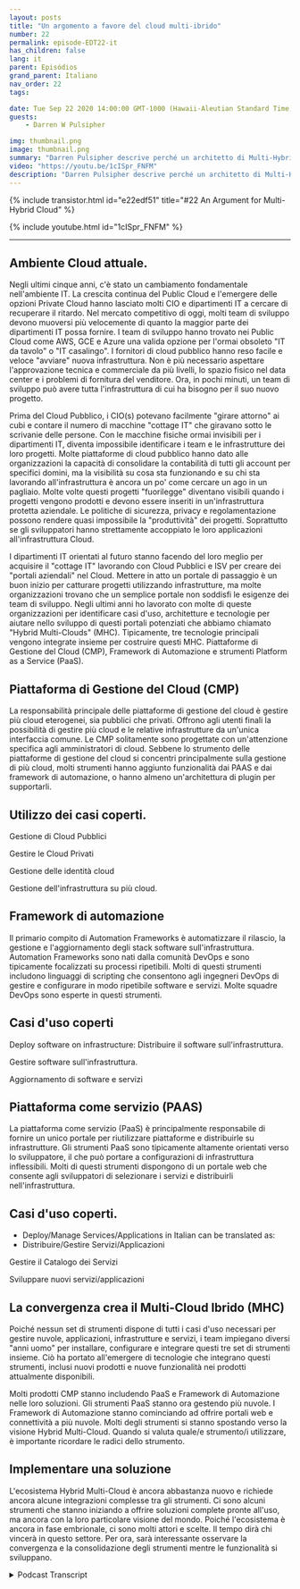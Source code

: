```yaml
---
layout: posts
title: "Un argomento a favore del cloud multi-ibrido"
number: 22
permalink: episode-EDT22-it
has_children: false
lang: it
parent: Episódios
grand_parent: Italiano
nav_order: 22
tags:

date: Tue Sep 22 2020 14:00:00 GMT-1000 (Hawaii-Aleutian Standard Time)
guests:
    - Darren W Pulsipher

img: thumbnail.png
image: thumbnail.png
summary: "Darren Pulsipher descrive perché un architetto di Multi-Hybrid Cloud potrebbe già essere nel tuo Data Center. La maggior parte delle organizzazioni ha già tutti gli ingredienti. Devono solo capire come si integrano tra loro."
video: "https://youtu.be/1cISpr_FNFM"
description: "Darren Pulsipher descrive perché un architetto di Multi-Hybrid Cloud potrebbe già essere nel tuo Data Center. La maggior parte delle organizzazioni ha già tutti gli ingredienti. Devono solo capire come si integrano tra loro."
---
```


<div>
{% include transistor.html id="e22edf51" title="#22 An Argument for Multi-Hybrid Cloud" %}

{% include youtube.html id="1cISpr_FNFM" %}
</div>

---

## Ambiente Cloud attuale.

Negli ultimi cinque anni, c'è stato un cambiamento fondamentale nell'ambiente IT. La crescita continua del Public Cloud e l'emergere delle opzioni Private Cloud hanno lasciato molti CIO e dipartimenti IT a cercare di recuperare il ritardo. Nel mercato competitivo di oggi, molti team di sviluppo devono muoversi più velocemente di quanto la maggior parte dei dipartimenti IT possa fornire. I team di sviluppo hanno trovato nei Public Cloud come AWS, GCE e Azure una valida opzione per l'ormai obsoleto "IT da tavolo" o "IT casalingo". I fornitori di cloud pubblico hanno reso facile e veloce "avviare" nuova infrastruttura. Non è più necessario aspettare l'approvazione tecnica e commerciale da più livelli, lo spazio fisico nel data center e i problemi di fornitura del venditore. Ora, in pochi minuti, un team di sviluppo può avere tutta l'infrastruttura di cui ha bisogno per il suo nuovo progetto.

Prima del Cloud Pubblico, i CIO(s) potevano facilmente "girare attorno" ai cubi e contare il numero di macchine "cottage IT" che giravano sotto le scrivanie delle persone. Con le macchine fisiche ormai invisibili per i dipartimenti IT, diventa impossibile identificare i team e le infrastrutture dei loro progetti. Molte piattaforme di cloud pubblico hanno dato alle organizzazioni la capacità di consolidare la contabilità di tutti gli account per specifici domini, ma la visibilità su cosa sta funzionando e su chi sta lavorando all'infrastruttura è ancora un po' come cercare un ago in un pagliaio. Molte volte questi progetti "fuorilegge" diventano visibili quando i progetti vengono prodotti e devono essere inseriti in un'infrastruttura protetta aziendale. Le politiche di sicurezza, privacy e regolamentazione possono rendere quasi impossibile la "produttività" dei progetti. Soprattutto se gli sviluppatori hanno strettamente accoppiato le loro applicazioni all'infrastruttura Cloud.

I dipartimenti IT orientati al futuro stanno facendo del loro meglio per acquisire il "cottage IT" lavorando con Cloud Pubblici e ISV per creare dei "portali aziendali" nel Cloud. Mettere in atto un portale di passaggio è un buon inizio per catturare progetti utilizzando infrastrutture, ma molte organizzazioni trovano che un semplice portale non soddisfi le esigenze dei team di sviluppo. Negli ultimi anni ho lavorato con molte di queste organizzazioni per identificare casi d'uso, architetture e tecnologie per aiutare nello sviluppo di questi portali potenziati che abbiamo chiamato "Hybrid Multi-Clouds" (MHC). Tipicamente, tre tecnologie principali vengono integrate insieme per costruire questi MHC. Piattaforme di Gestione del Cloud (CMP), Framework di Automazione e strumenti Platform as a Service (PaaS).

## Piattaforma di Gestione del Cloud (CMP)

La responsabilità principale delle piattaforme di gestione del cloud è gestire più cloud eterogenei, sia pubblici che privati. Offrono agli utenti finali la possibilità di gestire più cloud e le relative infrastrutture da un'unica interfaccia comune. Le CMP solitamente sono progettate con un'attenzione specifica agli amministratori di cloud. Sebbene lo strumento delle piattaforme di gestione del cloud si concentri principalmente sulla gestione di più cloud, molti strumenti hanno aggiunto funzionalità dai PAAS e dai framework di automazione, o hanno almeno un'architettura di plugin per supportarli.

## Utilizzo dei casi coperti.

Gestione di Cloud Pubblici

Gestire le Cloud Privati

Gestione delle identità cloud

Gestione dell'infrastruttura su più cloud.

## Framework di automazione

Il primario compito di Automation Frameworks è automatizzare il rilascio, la gestione e l'aggiornamento degli stack software sull'infrastruttura. Automation Frameworks sono nati dalla comunità DevOps e sono tipicamente focalizzati su processi ripetibili. Molti di questi strumenti includono linguaggi di scripting che consentono agli ingegneri DevOps di gestire e configurare in modo ripetibile software e servizi. Molte squadre DevOps sono esperte in questi strumenti.

## Casi d'uso coperti

Deploy software on infrastructure: Distribuire il software sull'infrastruttura.

Gestire software sull'infrastruttura.

Aggiornamento di software e servizi

## Piattaforma come servizio (PAAS)

La piattaforma come servizio (PaaS) è principalmente responsabile di fornire un unico portale per riutilizzare piattaforme e distribuirle su infrastrutture. Gli strumenti PaaS sono tipicamente altamente orientati verso lo sviluppatore, il che può portare a configurazioni di infrastruttura inflessibili. Molti di questi strumenti dispongono di un portale web che consente agli sviluppatori di selezionare i servizi e distribuirli nell'infrastruttura.

## Casi d'uso coperti.

* Deploy/Manage Services/Applications in Italian can be translated as:
* Distribuire/Gestire Servizi/Applicazioni

Gestire il Catalogo dei Servizi

Sviluppare nuovi servizi/applicazioni

## La convergenza crea il Multi-Cloud Ibrido (MHC)

Poiché nessun set di strumenti dispone di tutti i casi d'uso necessari per gestire nuvole, applicazioni, infrastrutture e servizi, i team impiegano diversi "anni uomo" per installare, configurare e integrare questi tre set di strumenti insieme. Ciò ha portato all'emergere di tecnologie che integrano questi strumenti, inclusi nuovi prodotti e nuove funzionalità nei prodotti attualmente disponibili.

Molti prodotti CMP stanno includendo PaaS e Framework di Automazione nelle loro soluzioni. Gli strumenti PaaS stanno ora gestendo più nuvole. I Framework di Automazione stanno cominciando ad offrire portali web e connettività a più nuvole. Molti degli strumenti si stanno spostando verso la visione Hybrid Multi-Cloud. Quando si valuta quale/e strumento/i utilizzare, è importante ricordare le radici dello strumento.

## Implementare una soluzione

L'ecosistema Hybrid Multi-Cloud è ancora abbastanza nuovo e richiede ancora alcune integrazioni complesse tra gli strumenti. Ci sono alcuni strumenti che stanno iniziando a offrire soluzioni complete pronte all'uso, ma ancora con la loro particolare visione del mondo. Poiché l'ecosistema è ancora in fase embrionale, ci sono molti attori e scelte. Il tempo dirà chi vincerà in questo settore. Per ora, sarà interessante osservare la convergenza e la consolidazione degli strumenti mentre le funzionalità si sviluppano.



<details>
<summary> Podcast Transcript </summary>

<p></p>

</details>
